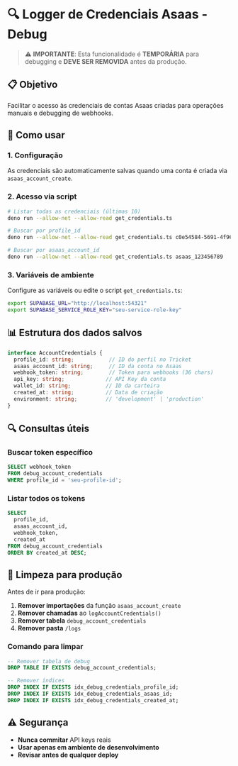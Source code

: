 # 🔍 Logger de Credenciais Asaas - Debug

> ⚠️ **IMPORTANTE**: Esta funcionalidade é **TEMPORÁRIA** para debugging e **DEVE SER REMOVIDA** antes da produção.

## 📋 Objetivo

Facilitar o acesso às credenciais de contas Asaas criadas para operações manuais e debugging de webhooks.

## 🚀 Como usar

### 1. Configuração

As credenciais são automaticamente salvas quando uma conta é criada via `asaas_account_create`.

### 2. Acesso via script

```bash
# Listar todas as credenciais (últimas 10)
deno run --allow-net --allow-read get_credentials.ts

# Buscar por profile_id
deno run --allow-net --allow-read get_credentials.ts c0e54584-5691-4f96-879f-c98cd41239b1

# Buscar por asaas_account_id
deno run --allow-net --allow-read get_credentials.ts asaas_123456789
```

### 3. Variáveis de ambiente

Configure as variáveis ou edite o script `get_credentials.ts`:

```bash
export SUPABASE_URL="http://localhost:54321"
export SUPABASE_SERVICE_ROLE_KEY="seu-service-role-key"
```

## 📊 Estrutura dos dados salvos

```typescript
interface AccountCredentials {
  profile_id: string;           // ID do perfil no Tricket
  asaas_account_id: string;     // ID da conta no Asaas
  webhook_token: string;        // Token para webhooks (36 chars)
  api_key: string;             // API Key da conta
  wallet_id: string;           // ID da carteira
  created_at: string;          // Data de criação
  environment: string;         // 'development' | 'production'
}
```

## 🔍 Consultas úteis

### Buscar token específico
```sql
SELECT webhook_token 
FROM debug_account_credentials 
WHERE profile_id = 'seu-profile-id';
```

### Listar todos os tokens
```sql
SELECT 
  profile_id,
  asaas_account_id,
  webhook_token,
  created_at
FROM debug_account_credentials 
ORDER BY created_at DESC;
```

## 🧹 Limpeza para produção

Antes de ir para produção:

1. **Remover importações** da função `asaas_account_create`
2. **Remover chamadas** ao `logAccountCredentials()`
3. **Remover tabela** `debug_account_credentials`
4. **Remover pasta** `/logs`

### Comando para limpar

```sql
-- Remover tabela de debug
DROP TABLE IF EXISTS debug_account_credentials;

-- Remover índices
DROP INDEX IF EXISTS idx_debug_credentials_profile_id;
DROP INDEX IF EXISTS idx_debug_credentials_asaas_id;
DROP INDEX IF EXISTS idx_debug_credentials_created_at;
```

## ⚠️ Segurança

- **Nunca commitar** API keys reais
- **Usar apenas em ambiente de desenvolvimento**
- **Revisar antes de qualquer deploy**
